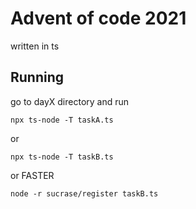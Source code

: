 # Advent of code 2021
written in ts

## Running
go to dayX directory and run
```shell
npx ts-node -T taskA.ts
```
or
```shell
npx ts-node -T taskB.ts
```
or FASTER
```shell
node -r sucrase/register taskB.ts
```

